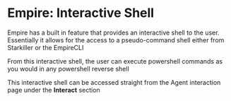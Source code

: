 # Empire: Interactive Shell

Empire has a built in feature that provides an interactive shell to the user. Essentially it allows for the access to a pseudo-command shell either from Starkiller or the EmpireCLI

From this interactive shell, the user can execute powershell commands as you would in any powershell reverse shell

This interactive shell can be accessed straight from the Agent interaction page under the **Interact** section